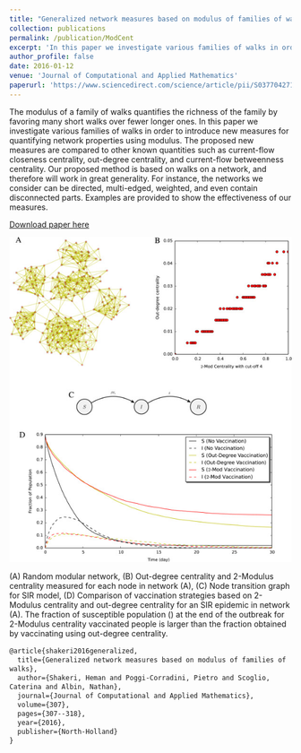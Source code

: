 ```yaml
---
title: "Generalized network measures based on modulus of families of walks"
collection: publications
permalink: /publication/ModCent
excerpt: 'In this paper we investigate various families of walks in order to introduce new measures for quantifying network properties using modulus.'
author_profile: false
date: 2016-01-12
venue: 'Journal of Computational and Applied Mathematics'
paperurl: 'https://www.sciencedirect.com/science/article/pii/S0377042716300061'
---
```

The modulus of a family of walks quantifies the richness of the family by favoring many short walks over fewer longer ones. In this paper we investigate various families of walks in order to introduce new measures for quantifying network properties using modulus. The proposed new measures are compared to other known quantities such as current-flow closeness centrality, out-degree centrality, and current-flow betweenness centrality. Our proposed method is based on walks on a network, and therefore will work in great generality. For instance, the networks we consider can be directed, multi-edged, weighted, and even contain disconnected parts. Examples are provided to show the effectiveness of our measures.

[Download paper here](https://www.sciencedirect.com/science/article/pii/S0377042716300061)

![](/images/ModCent.jpg)

(A) Random modular network, (B) Out-degree centrality and 2-Modulus centrality measured for each node in network (A), (C) Node transition graph for SIR model, (D) Comparison of vaccination strategies based on 2-Modulus centrality and out-degree centrality for an SIR epidemic in network (A). The fraction of susceptible population () at the end of the outbreak for 2-Modulus centrality vaccinated people is larger than the fraction obtained by vaccinating using out-degree centrality.

```
@article{shakeri2016generalized,
  title={Generalized network measures based on modulus of families of walks},
  author={Shakeri, Heman and Poggi-Corradini, Pietro and Scoglio, Caterina and Albin, Nathan},
  journal={Journal of Computational and Applied Mathematics},
  volume={307},
  pages={307--318},
  year={2016},
  publisher={North-Holland}
}
```